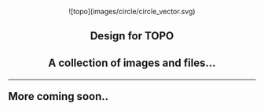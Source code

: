 <p align="center"> ![topo](images/circle/circle_vector.svg)
</p>

<h2 align="center">Design for TOPO <h2>
<p align="center">
  A collection of images and files...
<p>

* * *

More coming soon..
